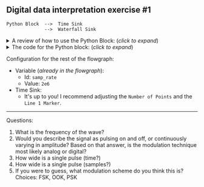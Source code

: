 ## Digital data interpretation exercise #1

```
Python Block  -->  Time Sink
              -->  Waterfall Sink
```

<details><summary>A review of how to use the Python Block: (<i>click to expand</i>)</summary>

1. Double click the Python Block that you just created.
2. Click "Open in Editor". If the computer becomes unresponsive, press Esc a few times, and go back to step 2.
3. Click "Use Default Editor".
4. Erase all of the code that is there.
5. Paste the given code.

</details>

<details><summary>The code for the Python block: (<i>click to expand</i>)</summary>

Note: this code is not meant to be readable. Rather, the goal of this exercise is to explore the mystery signal using the Time Sink, Waterfall sink, etc.

```python3
Name: Mystery Signal 1
Type: No input, output = complex 64

on Off on off off repeat
TODO
```
</details>

Configuration for the rest of the flowgraph:
- Variable (_already in the flowgraph_):
  - Id: `samp_rate`
  - Value: `2e6`
- Time Sink:
  - It's up to you! I recommend adjusting the `Number of Points` and the `Line 1 Marker`.

---

Questions:

1. What is the frequency of the wave?
2. Would you describe the signal as pulsing on and off, or continuously varying in amplitude? Based on that answer, is the modulation technique most likely analog or digital?
3. How wide is a single pulse (time?)
4. How wide is a single pulse (samples?)
5. If you were to guess, what modulation scheme do you think this is? Choices: FSK, OOK, PSK


